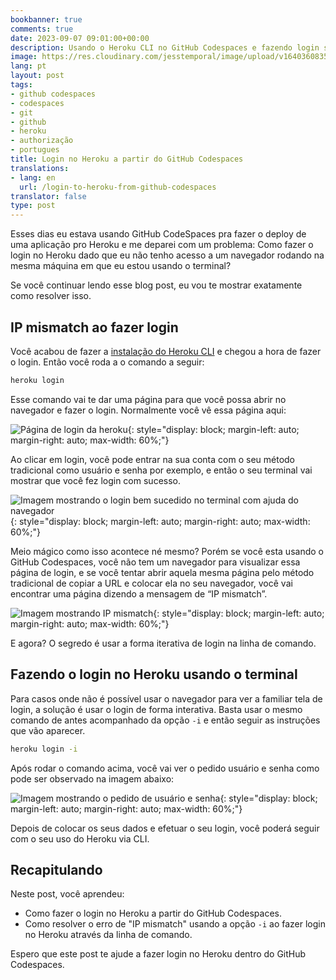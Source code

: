 ```yaml
---
bookbanner: true
comments: true
date: 2023-09-07 09:01:00+00:00
description: Usando o Heroku CLI no GitHub Codespaces e fazendo login sem navegador
image: https://res.cloudinary.com/jesstemporal/image/upload/v1640360835/covers/colinha_igmf4s.png
lang: pt
layout: post
tags:
- github codespaces
- codespaces
- git
- github
- heroku
- authorização
- portugues
title: Login no Heroku a partir do GitHub Codespaces
translations:
- lang: en
  url: /login-to-heroku-from-github-codespaces
translator: false
type: post
---
```



Esses dias eu estava usando GitHub CodeSpaces pra fazer o deploy de uma aplicação pro Heroku e me deparei com um problema: Como fazer o login no Heroku dado que eu não tenho acesso a um navegador rodando na mesma máquina em que eu estou usando o terminal?

Se você continuar lendo esse blog post, eu vou te mostrar exatamente como resolver isso.

## IP mismatch ao fazer login

Você acabou de fazer a [instalação do Heroku CLI](https://devcenter.heroku.com/articles/heroku-cli#install-the-heroku-cli) e chegou a hora de fazer o login. Então você roda a o comando a seguir:

```bash
heroku login
```

Esse comando vai te dar uma página para que você possa abrir no navegador e fazer o login. Normalmente você vê essa página aqui:

![Página de login da heroku](https://res.cloudinary.com/jesstemporal/image/upload/v1694298910/heroku-login-page_sjnn6v.png){: style="display: block; margin-left: auto; margin-right: auto; max-width: 60%;"}

Ao clicar em login, você pode entrar na sua conta com o seu método tradicional como usuário e senha por exemplo, e então o seu terminal vai mostrar que você fez login com sucesso.

![Imagem mostrando o login bem sucedido no terminal com ajuda do navegador](https://res.cloudinary.com/jesstemporal/image/upload/v1694298869/heroku-successful-login-in-terminal_re304s.png){: style="display: block; margin-left: auto; margin-right: auto; max-width: 60%;"}

Meio mágico como isso acontece né mesmo? Porém se você esta usando o GitHub Codespaces, você não tem um navegador para visualizar essa página de login, e se você tentar abrir aquela mesma página pelo método tradicional de copiar a URL e colocar ela no seu navegador, você vai encontrar uma página dizendo a mensagem de “IP mismatch”.

![Imagem mostrando IP mismatch](https://res.cloudinary.com/jesstemporal/image/upload/v1694297874/ip-mismatch-after-heroku-login_poxcig.png){: style="display: block; margin-left: auto; margin-right: auto; max-width: 60%;"}

E agora? O segredo é usar a forma iterativa de login na linha de comando.

## **Fazendo o login no Heroku usando o terminal**

Para casos onde não é possível usar o navegador para ver a familiar tela de login, a solução é usar o login de forma interativa. Basta usar o mesmo comando de antes acompanhado da opção `-i` e então seguir as instruções que vão aparecer.

```bash
heroku login -i
```

Após rodar o comando acima, você vai ver o pedido usuário e senha como pode ser observado na imagem abaixo:

![Imagem mostrando o pedido de usuário e senha](https://res.cloudinary.com/jesstemporal/image/upload/v1694299186/heroku-login-cli-credentials-requested_jfes5u.png){: style="display: block; margin-left: auto; margin-right: auto; max-width: 60%;"}

Depois de colocar os seus dados e efetuar o seu login, você poderá seguir com o seu uso do Heroku via CLI.

## Recapitulando

Neste post, você aprendeu:

- Como fazer o login no Heroku a partir do GitHub Codespaces.
- Como resolver o erro de "IP mismatch" usando a opção `-i` ao fazer login no Heroku através da linha de comando.

Espero que este post te ajude a fazer login no Heroku dentro do GitHub Codespaces.